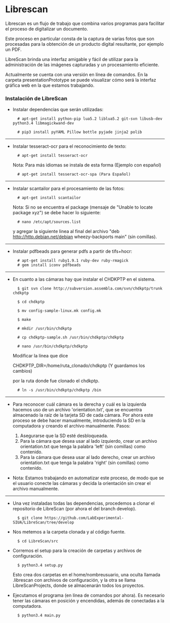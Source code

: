 # Librescan

Librescan es un flujo de trabajo que combina varios programas para facilitar el proceso de digitalizar un documento.

Este proceso en particular consta de la captura de varias fotos que son procesadas para la obtención de un producto digital resultante, por ejemplo un PDF. 

LibreScan brinda una interfaz amigable y fácil de utilizar para la administración de las imágenes capturadas y un procesamiento eficiente.

Actualmente se cuenta con una versión en línea de comandos. En la carpeta presentationPrototype se puede visualizar cómo será la interfaz gráfica web en la que estamos trabajando.

### Instalación de LibreScan
- Instalar dependencias que serán utilizadas:

        # apt-get install python-pip lua5.2 liblua5.2 git-svn libusb-dev python3.4 libmagickwand-dev

        # pip3 install pyYAML Pillow bottle pyjade jinja2 polib

---

- Instalar tesseract-ocr para el reconocimiento de texto:

        # apt-get install tesseract-ocr

    Nota: Para más idiomas se instala de esta forma (Ejemplo con español)
    
        # apt-get install tesseract-ocr-spa (Para Español)

---

- Instalar scantailor para el procesamiento de las fotos:

        # apt-get install scantailor
    
    Nota: Si no se encuentra el package (mensaje de "Unable to locate package xyz") se debe hacer lo siguiente:
    
        # nano /etc/apt/sources.list
        
    y agregar la siguiente linea al final del archivo 
    "deb http://http.debian.net/debian wheezy-backports main" (sin comillas).

    

---

- Instalar pdfbeads para generar pdfs a partir de tifs+hocr:

        # apt-get install ruby1.9.1 ruby-dev ruby-rmagick 
        # gem install iconv pdfbeads


---
- En cuanto a las cámaras hay que instalar el CHDKPTP en el sistema.

        $ git svn clone http://subversion.assembla.com/svn/chdkptp/trunk chdkptp

        $ cd chdkptp
    
        $ mv config-sample-linux.mk config.mk

        $ make

        # mkdir /usr/bin/chdkptp

        # cp chdkptp-sample.sh /usr/bin/chdkptp/chdkptp

        # nano /usr/bin/chdkptp/chdkptp

    Modificar la línea que dice
    
    CHDKPTP_DIR=/home/ruta_clonado/chdkptp (Y guardamos los cambios)
    
     por la ruta donde fue clonado el chdkptp.

        # ln -s /usr/bin/chdkptp/chdkptp /bin

---

- Para reconocer cuál cámara es la derecha y cuál es la izquierda hacemos uso de un archivo 'orientation.txt', que se encuentra almacenado la raíz de la tarjeta SD de cada cámara. Por ahora este proceso se debe hacer manualmente, introduciendo la SD en la computadora y creando el archivo manualmente. Pasos:
    
    1. Asegurarse que la SD esté desbloqueada.
    2. Para la cámara que desea usar al lado izquierdo, crear un archivo orientation.txt que tenga la palabra 'left' (sin comillas) como contenido.
    3. Para la cámara que desea usar al lado derecho, crear un archivo orientation.txt que tenga la palabra 'right' (sin comillas) como contenido.

- Nota: Estamos trabajando en automatizar este proceso, de modo que se el usuario conecte las cámaras y decida la orientación sin crear el archivo manualmente.

---

- Una vez instaladas todas las dependencias, procedemos a clonar el repositorio de LibreScan (por ahora el del branch develop).

        $ git clone https://github.com/LabExperimental-SIUA/LibreScan/tree/develop

- Nos metemos a la carpeta clonada y al código fuente.

        $ cd LibreScan/src

- Corremos el setup para la creación de carpetas y archivos de configuración.

        $ python3.4 setup.py

    Esto crea dos carpetas en el home/nombreusuario, una oculta llamada .librescan con archivos de configuración, y la otra se llama LibreScanProjects, donde se almacenarán todos los proyectos.

- Ejecutamos el programa (en línea de comandos por ahora). Es necesario tener las cámaras en posición y encendidas, además de conectadas a la computadora.

        $ python3.4 main.py
